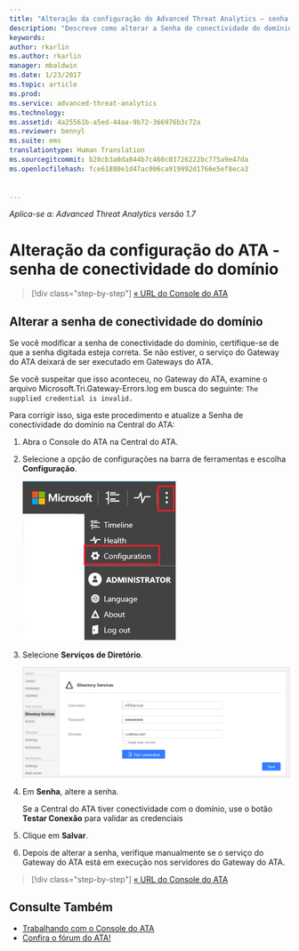 ```yaml
---
title: "Alteração da configuração do Advanced Threat Analytics – senha de conectividade do domínio | Microsoft Docs"
description: "Descreve como alterar a Senha de conectividade do domínio no Gateway do ATA."
keywords: 
author: rkarlin
ms.author: rkarlin
manager: mbaldwin
ms.date: 1/23/2017
ms.topic: article
ms.prod: 
ms.service: advanced-threat-analytics
ms.technology: 
ms.assetid: 4a25561b-a5ed-44aa-9b72-366976b3c72a
ms.reviewer: bennyl
ms.suite: ems
translationtype: Human Translation
ms.sourcegitcommit: b28cb3a0da844b7c460c03726222bc775a9e47da
ms.openlocfilehash: fce61880e1d47ac006ca919992d1766e5ef8eca3


---
```


*Aplica-se a: Advanced Threat Analytics versão 1.7*



# <a name="change-ata-configuration---domain-connectivity-password"></a>Alteração da configuração do ATA - senha de conectividade do domínio

>[!div class="step-by-step"]
[« URL do Console do ATA](modifying-ata-config-consoleurl.md)


## <a name="change-the-domain-connectivity-password"></a>Alterar a senha de conectividade do domínio
Se você modificar a senha de conectividade do domínio, certifique-se de que a senha digitada esteja correta. Se não estiver, o serviço do Gateway do ATA deixará de ser executado em Gateways do ATA.

Se você suspeitar que isso aconteceu, no Gateway do ATA, examine o arquivo Microsoft.Tri.Gateway-Errors.log em busca do seguinte: `The supplied credential is invalid.`

Para corrigir isso, siga este procedimento e atualize a Senha de conectividade do domínio na Central do ATA:

1.  Abra o Console do ATA na Central do ATA.

2.  Selecione a opção de configurações na barra de ferramentas e escolha **Configuração**.

    ![Ícone Definições de configuração do ATA](media/ATA-config-icon.JPG)

3.  Selecione **Serviços de Diretório**.

    ![Imagem da mudança de senha no Gateway do ATA](media/ATA-GW-change-DC-password.png)

4.  Em **Senha**, altere a senha.

    Se a Central do ATA tiver conectividade com o domínio, use o botão **Testar Conexão** para validar as credenciais

5.  Clique em **Salvar**.

6.  Depois de alterar a senha, verifique manualmente se o serviço do Gateway do ATA está em execução nos servidores do Gateway do ATA.

>[!div class="step-by-step"]
[« URL do Console do ATA](modifying-ata-config-consoleurl.md)

## <a name="see-also"></a>Consulte Também
- [Trabalhando com o Console do ATA](working-with-ata-console.md)
- [Confira o fórum do ATA!](https://social.technet.microsoft.com/Forums/security/home?forum=mata)



<!--HONumber=Feb17_HO1-->


